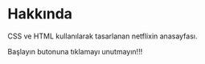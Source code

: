 # Hakkında

CSS ve HTML kullanılarak tasarlanan netflixin anasayfası.

Başlayın butonuna tıklamayı unutmayın!!!
